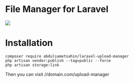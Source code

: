 

# File Manager for Laravel
![](https://i.ibb.co/FwLqQ6j/Screenshot-1.png)


# Installation

    composer require abdulsametsahin/laravel-upload-manager
    php artisan vendor:publish --tag=public --force
    php artisan storage:link

Then you can visit //domain.com/upload-manager
